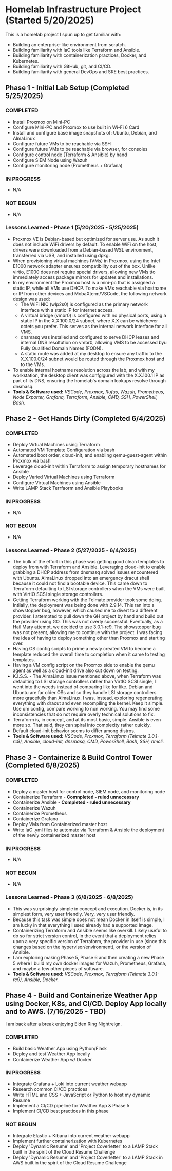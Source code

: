 # Homelab Infrastructure Project (Started 5/20/2025)

This is a homelab project I spun up to get familiar with:

- Building an enterprise-like environment from scratch.
- Building familiarity with IaC tools like Terraform and Ansible.
- Building familiarity with containerization practices, Docker, and Kubernetes.
- Building familiarity with GitHub, git, and CI/CD.
- Building familiarity with general DevOps and SRE best practices.

## Phase 1 - Initial Lab Setup (Completed 5/25/2025)

### <b>COMPLETED</b>

- Install Proxmox on Mini-PC
- Configure Mini-PC and Proxmox to use built in Wi-Fi 6 Card
- Install and configure base image snapshots of: Ubuntu, Debian, and AlmaLinux
- Configure future VMs to be reachable via SSH
- Configure future VMs to be reachable via browser, for consoles
- Configure control node (Terraform & Ansible) by hand
- Configure SIEM Node using Wazuh
- Configure monitoring node (Prometheus + Grafana)

### <b>IN PROGRESS</b>

- N/A

### <b>NOT BEGUN</b>

- N/A

### Lessons Learned - Phase 1 (5/20/2025 - 5/25/2025)

- Proxmox VE is Debian-based but optimized for server use. As such it does not include WiFi drivers by default. To enable WiFi on the host, drivers were downloaded from a Debian-based WSL environment, transferred via USB, and installed using dpkg.
- When provisioning virtual machines (VMs) in Proxmox, using the Intel E1000 network adapter ensures compatibility out of the box. Unlike virtio, E1000 does not require special drivers, allowing new VMs tto immediately access package mirrors for updates and installations.
- In my environment the Proxmox host is a mini-pc that is assigned a static IP, while all VMs use DHCP. To make VMs reachable via hostname or IP from other devices and MobaXterm/VSCode, the following network design was used:
  - The WiFi NIC (wlp2s0) is configured as the primary network interface with a static IP for internet access.
  - A virtual bridge (vmbr0) is configured with no physical ports, using a static IP in the X.X.100.0/24 subnet, where X.X can be whichever octets you prefer. This serves as the internal network interface for all VMS.
  - dnsmasq was installed and configured to serve DHCP leases and internal DNS resoltution on vmbr0, allowing VMS to be accessed byu Fully Qualified Domain Names (FQDN).
  - A static route was added at my desktop to ensure any traffic to the X.X.100.0/24 subnet would be routed through the Proxmox host and to the VMs.
- To enable internal hostname resolution across the lab, and with my workstation, the desktop client was confgigured with the X.X.100.1 IP as part of its DNS, ensuring the homelab's domain lookups resolve through dnsmasq.
- <b>Tools & Software used:</b> <i>VSCode, Proxmox, Rufus, Wazuh, Prometheus, Node Exporter, Grafana, Terraform, Ansible, CMD, SSH, PowerShell, Bash.</i>

## Phase 2 - Get Hands Dirty (Completed 6/4/2025)

### <b>COMPLETED</b>

- Deploy Virtual Machines using Terraform
- Automated VM Template Configuration via bash
- Automated boot order, cloud-init, and enabling qemu-guest-agent within Proxmox via bash
- Leverage cloud-init within Terraform to assign temporary hostnames for Ansible
- Deploy Varied Virtual Machines using Terraform
- Configure Virtual Machines using Ansible
- Write LAMP Stack Terrfaorm and Ansible Playbooks

### <b>IN PROGRESS</b>

- N/A

### <b>NOT BEGUN</b>

- N/A

### Lessons Learned - Phase 2 (5/27/2025 - 6/4/2025)

- The bulk of the effort in this phase was getting good clean templates to deploy from with Terraform and Ansible. Leveraging cloud-init to enable grabbing a DHCP address from dnsmasq solved issues encountered with Ubuntu. AlmaLinux dropped into an emergency dracut shell because it could not find a bootable device. This came down to Terraform defaulting to LSI storage controllers when the VMs were built with VirtIO SCSI single storage controllers.
- Getting Terraform working with the Telmate provider took some doing. Intiially, the deployment was being done with 2.9.14. This ran into a showstopper bug, however, which caused me to divert to a different provider. I attempted to pull down the GH project by hand and build out the provider using GO. This was not overly successful. Eventually, as a Hail Mary attempt, we decided to use 3.0.1-rc9. The showstopper bug was not present, allowing me to continue with the project. I was facing the idea of having to deploy something other than Proxmox and starting over.
- Having OS config scripts to prime a newly created VM to become a template reduced the overall time to completion when it came to testing templates.
- Having a VM config script on the Proxmox side to enable the qemu agent as well as a cloud-init drive also cut down on testing.
- K.I.S.S. - The AlmaLinux issue mentioned above, when Terraform was defaulting to LSI storage controllers rather than VirtIO SCSI single, I went into the weeds instead of comparing like for like. Debian and Ubuntu are far older OSs and so they handle LSI storage controllers more gracefully than AlmaLinux. I was, instead, exploring regenerating everything with dracut and even recompiling the kernel. Keep it simple. Use qm config, compare working to non working. You may find some inconsistencies that do not require overly technical solutions to fix.
- Terraform is, in concept, and at its most basic, simple. Ansible is even more so. That said, they can spiral into complexity rather quickly.
- Default cloud-init behavior seems to differ among distros.
- <b>Tools & Software used:</b> <i>VSCode, Proxmox, Terraform (Telmate 3.0.1-rc9), Ansible, cloud-init, dnsmasq, CMD, PowerShell, Bash, SSH, nmcli.</i>

## Phase 3 - Containerize & Build Control Tower (Completed 6/8/2025)

### <b>COMPLETED</b>

- Deploy a master host for control node, SIEM node, and monitoring node
- Containerize Terraform - <b>Comnpleted - ruled unnecessary</b>
- Containerize Ansible - <b>Completed - ruled unnecessary</b>
- Containerize Wazuh
- Containerize Prometheus
- Containerize Grafana
- Deploy VMs from Containerized master host
- Write IaC .yml files to automate via Terraform & Ansible the deployment of the newly containerized master host

### <b>IN PROGRESS</b>

- N/A

### <b>NOT BEGUN</b>

- N/A

### Lessons Learned - Phase 3 (6/8/2025 - 6/8/2025)

- This was surprisingly simple in concept and execution. Docker is, in its simplest form, very user friendly. Very, very user friendly.
- Because this task was simple does not mean Docker in itself is simple, I am lucky in that everything I used already had a supported Image.
- Containerizing Terraform and Ansible seems like overkill. Likely useful to do so for strict version control, in the event that a deployment relies upon a very specific version of Terraform, the provider in use (since this changes based on the hypervisor/environment), or the version of Ansible.
- I am exploring making Phase 5, Phase 6 and then creating a new Phase 5 where I build my own docker images for Wazuh, Prometheus, Grafana, and maybe a few other pieces of software.
- <b>Tools & Software used:</b> <i>VSCode, Proxmox, Terraform (Telmate 3.0.1-rc9), Ansible, Docker.</i>

## Phase 4 - Build and Containerize Weather App using Docker, K8s, and CI/CD. Deploy App locally and to AWS. (7/16/2025 - TBD)

I am back after a break enjoying Elden Ring Nightreign.

### <b>COMPLETED</b>

- Build basic Weather App using Python/Flask
- Deploy and test Weather App locally
- Containerize Weather App w/ Docker

### <b>IN PROGRESS</b>

- Integrate Grafana + Loki into current weather webapp
- Research common CI/CD practices
- Write HTML and CSS + JavaScript or Python to host my dynamic Resume
- Implement a CI/CD pipeline for Weather App & Phase 5
- Implement CI/CD best practices in this phase

### <b>NOT BEGUN</b>

- Integrate Elastic + Kibana into current weather webapp
- Implement further containerization with Kubernetes
- Deploy 'Dynamic Resume' and 'Project Coverletter' to a LAMP Stack built in the spirit of the Cloud Resume Challenge
- Deploy 'Dynamic Resume' and 'Project Coverletter' to a LAMP Stack in AWS built in the spirit of the Cloud Resume Challenge

